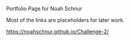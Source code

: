Portfolio Page for Noah Schnur

Most of the links are placeholders for later work.

https://noahschnur.github.io/Challenge-2/

